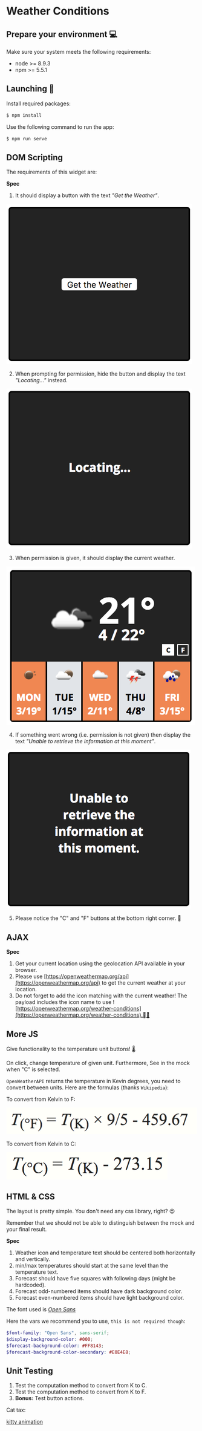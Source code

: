 # Weather Conditions

## Prepare your environment 💻

Make sure your system meets the following requirements:

- node >= 8.9.3
- npm >= 5.5.1

## Launching 🚀

Install required packages:

```bash
$ npm install
```

Use the following command to run the app:

```bash
$ npm run serve
```

## DOM Scripting

The requirements of this widget are:

**Spec**

1. It should display a button with the text *"Get the Weather"*.

![first step](mocks/01.png)

2. When prompting for permission, hide the button and display the text
   *"Locating..."* instead.

![loading](mocks/02.png)

3. When permission is given, it should display the current weather.

![success case](mocks/03.png)

4. If something went wrong (i.e. permission is not given) then display the text
   *"Unable to retrieve the information at this moment"*.

![failure case](mocks/04.png)

5. Please notice the "C" and "F" buttons at the bottom right corner. 👀

## AJAX

**Spec**

1. Get your current location using the geolocation API available in your
   browser.
2. Please use [https://openweathermap.org/api](https://openweathermap.org/api)
   to get the current weather at your location.
3. Do not forget to add the icon matching with the current weather! The payload
   includes the icon name to use
   ![https://openweathermap.org/weather-conditions](https://openweathermap.org/weather-conditions).🌤 

## More JS

Give functionality to the temperature unit buttons! 🌡

On click, change temperature of given unit. Furthermore, See in the mock when
"C" is selected.

`OpenWeatherAPI` returns the temperature in Kevin degrees, you need to convert
between units. Here are the formulas (thanks `Wikipedia`):

To convert from Kelvin to F:

![kelvin to Fahrenheit](mocks/k-to-f.png)

To convert from Kelvin to C:

![kelvin to Celsius](mocks/k-to-c.png)

## HTML & CSS

The layout is pretty simple. You don't need any css library, right? 😉 

Remember that we should not be able to distinguish between the mock and your
final result.

**Spec**

1. Weather icon and temperature text should be centered both horizontally and
   vertically.
2. min/max temperatures should start at the same level than the temperature
   text.
3. Forecast should have five squares with following days (might be hardcoded).
4. Forecast odd-numbered items should have dark background color.
5. Forecast even-numbered items should have light background color.

The font used is [*Open
Sans*](https://fonts.googleapis.com/css?family=Open+Sans:700)

Here the vars we recommend you to use, `this is not required though`:

```scss
$font-family: "Open Sans", sans-serif;
$display-background-color: #000;
$forecast-background-color: #FF8143;
$forecast-background-color-secondary: #E0E4E8;
```

## Unit Testing

1. Test the computation method to convert from K to C.
2. Test the computation method to convert from K to F.
3. **Bonus:** Test button actions.

Cat tax:

[kitty animation](https://i.imgur.com/qUse4Ue.gif)
